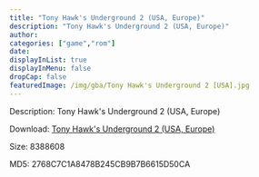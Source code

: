 ```yaml
---
title: "Tony Hawk's Underground 2 (USA, Europe)"
description: "Tony Hawk's Underground 2 (USA, Europe)"
author: 
categories: ["game","rom"]
date: 
displayInList: true
displayInMenu: false
dropCap: false
featuredImage: /img/gba/Tony Hawk's Underground 2 [USA].jpg
---
```


Description: Tony Hawk's Underground 2 (USA, Europe)

Download: <a style="text-decoration:underline;" href="https://mega.nz/#!uPomTSBa!ejBbM1mo-WQU0QLk-Cr9ZPFzekQY9gSQKG_rQxW0Zrc" target = "_blank" rel = "nofollow" > Tony Hawk's Underground 2 (USA, Europe)</a>

Size: 8388608

MD5: 2768C7C1A8478B245CB9B7B6615D50CA

